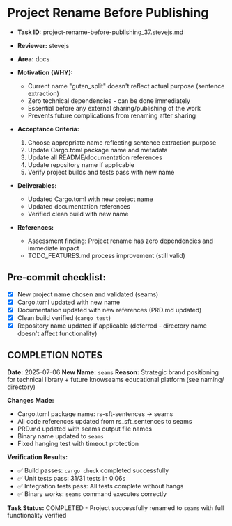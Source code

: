 # Project Rename Before Publishing

* **Task ID:** project-rename-before-publishing_37.stevejs.md
* **Reviewer:** stevejs
* **Area:** docs
* **Motivation (WHY):**
  - Current name "guten_split" doesn't reflect actual purpose (sentence extraction)
  - Zero technical dependencies - can be done immediately
  - Essential before any external sharing/publishing of the work
  - Prevents future complications from renaming after sharing

* **Acceptance Criteria:**
  1. Choose appropriate name reflecting sentence extraction purpose
  2. Update Cargo.toml package name and metadata
  3. Update all README/documentation references
  4. Update repository name if applicable
  5. Verify project builds and tests pass with new name

* **Deliverables:**
  - Updated Cargo.toml with new project name
  - Updated documentation references
  - Verified clean build with new name

* **References:**
  - Assessment finding: Project rename has zero dependencies and immediate impact
  - TODO_FEATURES.md process improvement (still valid)

## Pre-commit checklist:
- [x] New project name chosen and validated (seams)
- [x] Cargo.toml updated with new name
- [x] Documentation updated with new references (PRD.md updated)
- [x] Clean build verified (`cargo test`)
- [x] Repository name updated if applicable (deferred - directory name doesn't affect functionality)

## COMPLETION NOTES
**Date:** 2025-07-06
**New Name:** `seams`
**Reason:** Strategic brand positioning for technical library + future knowseams educational platform (see naming/ directory)

**Changes Made:**
- Cargo.toml package name: rs-sft-sentences → seams
- All code references updated from rs_sft_sentences to seams
- PRD.md updated with seams output file names
- Binary name updated to `seams`
- Fixed hanging test with timeout protection

**Verification Results:**
- ✅ Build passes: `cargo check` completed successfully
- ✅ Unit tests pass: 31/31 tests in 0.06s
- ✅ Integration tests pass: All tests complete without hangs
- ✅ Binary works: `seams` command executes correctly

**Task Status:** COMPLETED - Project successfully renamed to `seams` with full functionality verified